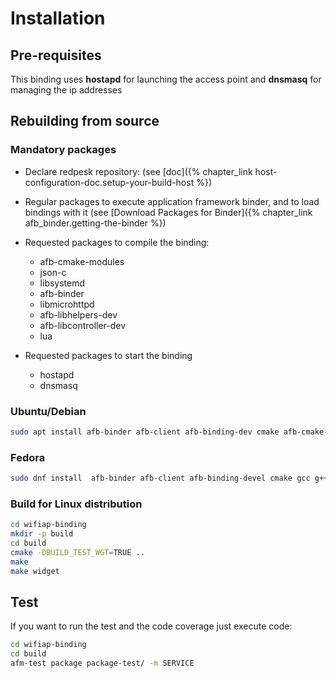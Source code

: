 # Installation

## Pre-requisites

This binding uses **hostapd** for launching the access point and **dnsmasq**
for managing the ip addresses

## Rebuilding from source

### Mandatory packages

* Declare redpesk repository: (see [doc]({% chapter_link host-configuration-doc.setup-your-build-host %})

* Regular packages to execute application framework binder, and to load bindings with it
(see [Download Packages for Binder]({% chapter_link afb_binder.getting-the-binder %})

* Requested packages to compile the binding:
  * afb-cmake-modules
  * json-c
  * libsystemd
  * afb-binder
  * libmicrohttpd
  * afb-libhelpers-dev
  * afb-libcontroller-dev
  * lua
* Requested packages to start the binding
  * hostapd
  * dnsmasq

### Ubuntu/Debian

```bash
sudo apt install afb-binder afb-client afb-binding-dev cmake afb-cmake-modules libjson-c-dev libmicrohttpd-dev liblua5.3-dev afb-libhelpers-dev afb-libcontroller-dev hostapd dnsmasq liburcu-dev
```

### Fedora

```bash
sudo dnf install  afb-binder afb-client afb-binding-devel cmake gcc g++ afb-cmake-modules json-c-devel libmicrohttpd-devel afb-libhelpers-devel afb-libcontroller-devel lua-devel hostapd dnsmasq liburcu-dev
```

### Build for Linux distribution

```bash
cd wifiap-binding
mkdir -p build
cd build
cmake -DBUILD_TEST_WGT=TRUE ..
make
make widget
```

## Test

If you want to run the test and the code coverage just execute code:

```bash
cd wifiap-binding
cd build
afm-test package package-test/ -m SERVICE
```
